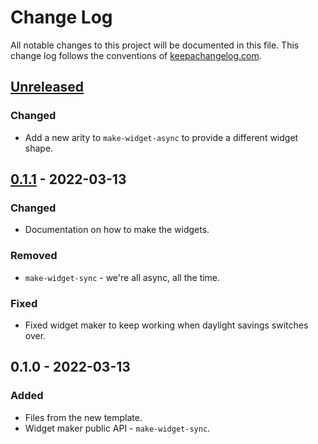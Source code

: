 # Change Log
All notable changes to this project will be documented in this file. This change log follows the conventions of [keepachangelog.com](http://keepachangelog.com/).

## [Unreleased]
### Changed
- Add a new arity to `make-widget-async` to provide a different widget shape.

## [0.1.1] - 2022-03-13
### Changed
- Documentation on how to make the widgets.

### Removed
- `make-widget-sync` - we're all async, all the time.

### Fixed
- Fixed widget maker to keep working when daylight savings switches over.

## 0.1.0 - 2022-03-13
### Added
- Files from the new template.
- Widget maker public API - `make-widget-sync`.

[Unreleased]: https://github.com/your-name/ethscan-dump/compare/0.1.1...HEAD
[0.1.1]: https://github.com/your-name/ethscan-dump/compare/0.1.0...0.1.1
